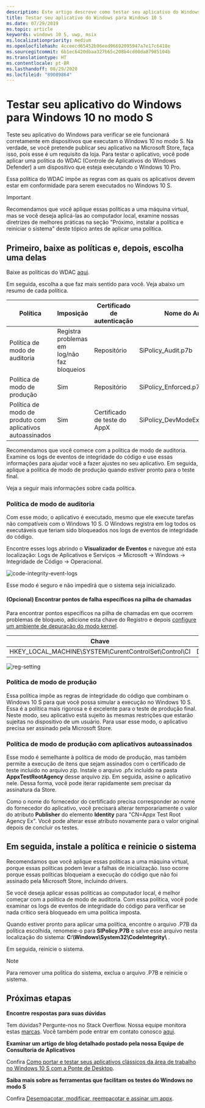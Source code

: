 ```yaml
---
description: Este artigo descreve como testar seu aplicativo do Windows para verificar se ele funcionará corretamente em dispositivos que executam o Windows 10 no modo S.
title: Testar seu aplicativo do Windows para Windows 10 S
ms.date: 07/29/2019
ms.topic: article
keywords: windows 10 S, uwp, msix
ms.localizationpriority: medium
ms.openlocfilehash: 4cceecd65452b96eed96692095947a7e17c6418e
ms.sourcegitcommit: 6b1ec6420dbaa327b65c208b4cd00da87985104b
ms.translationtype: HT
ms.contentlocale: pt-BR
ms.lasthandoff: 08/29/2020
ms.locfileid: "89089864"
---
```

# <a name="test-your-windows-app-for-windows-10-in-s-mode"></a>Testar seu aplicativo do Windows para Windows 10 no modo S

Teste seu aplicativo do Windows para verificar se ele funcionará corretamente em dispositivos que executam o Windows 10 no modo S. Na verdade, se você pretende publicar seu aplicativo na Microsoft Store, faça isso, pois esse é um requisito da loja. Para testar o aplicativo, você pode aplicar uma política do WDAC (Controle de Aplicativos do Windows Defender) a um dispositivo que esteja executando o Windows 10 Pro.

Essa política do WDAC impõe as regras com as quais os aplicativos devem estar em conformidade para serem executados no Windows 10 S.

> [!IMPORTANT]
>Recomendamos que você aplique essas políticas a uma máquina virtual, mas se você deseja aplicá-las ao computador local, examine nossas diretrizes de melhores práticas na seção "Próximo, instalar a política e reiniciar o sistema" deste tópico antes de aplicar uma política.

<a id="choose-policy"></a>

## <a name="first-download-the-policies-and-then-choose-one"></a>Primeiro, baixe as políticas e, depois, escolha uma delas

Baixe as políticas do WDAC [aqui](https://go.microsoft.com/fwlink/?linkid=849018).

Em seguida, escolha a que faz mais sentido para você. Veja abaixo um resumo de cada política.

|Política |Imposição |Certificado de autenticação |Nome do Arquivo |
|--|--|--|--|
|Política de modo de auditoria |Registra problemas em log/não faz bloqueios |Repositório |SiPolicy_Audit.p7b |
|Política de modo de produção |Sim |Repositório |SiPolicy_Enforced.p7b |
|Política de modo de produto com aplicativos autoassinados |Sim |Certificado de teste do AppX  |SiPolicy_DevModeEx_Enforced.p7b |

Recomendamos que você comece com a política de modo de auditoria. Examine os logs de eventos de integridade do código e use essas informações para ajudar você a fazer ajustes no seu aplicativo. Em seguida, aplique a política de modo de produção quando estiver pronto para o teste final.

Veja a seguir mais informações sobre cada política.

### <a name="audit-mode-policy"></a>Política de modo de auditoria
Com esse modo, o aplicativo é executado, mesmo que ele execute tarefas não compatíveis com o Windows 10 S. O Windows registra em log todos os executáveis que teriam sido bloqueados nos logs de eventos de integridade do código.

Encontre esses logs abrindo o **Visualizador de Eventos** e navegue até esta localização: Logs de Aplicativos e Serviços -> Microsoft -> Windows -> Integridade de Código -> Operacional.

![code-integrity-event-logs](images/code-integrity-logs.png)

Esse modo é seguro e não impedirá que o sistema seja inicializado.

#### <a name="optional-find-specific-failure-points-in-the-call-stack"></a>(Opcional) Encontrar pontos de falha específicos na pilha de chamadas
Para encontrar pontos específicos na pilha de chamadas em que ocorrem problemas de bloqueio, adicione esta chave do Registro e depois [configure um ambiente de depuração do modo kernel](/windows-hardware/drivers/debugger/getting-started-with-windbg--kernel-mode-#span-idsetupakernel-modedebuggingspanspan-idsetupakernel-modedebuggingspanspan-idsetupakernel-modedebuggingspanset-up-a-kernel-mode-debugging).

|Chave|Nome|Tipo|Valor|
|--|---|--|--|
|HKEY_LOCAL_MACHINE\SYSTEM\CurentControlSet\Control\CI| DebugFlags |REG_DWORD | 1 |


![reg-setting](images/ci-debug-setting.png)

### <a name="production-mode-policy"></a>Política de modo de produção
Essa política impõe as regras de integridade do código que combinam o Windows 10 S para que você possa simular a execução no Windows 10 S. Essa é a política mais rigorosa e é excelente para o teste de produção final. Neste modo, seu aplicativo está sujeito às mesmas restrições que estarão sujeitas no dispositivo de um usuário. Para usar esse modo, o aplicativo precisa ser assinado pela Microsoft Store.

### <a name="production-mode-policy-with-self-signed-apps"></a>Política de modo de produção com aplicativos autoassinados
Esse modo é semelhante à política de modo de produção, mas também permite a execução de itens que sejam assinados com o certificado de teste incluído no arquivo zip. Instale o arquivo .pfx incluído na pasta **AppxTestRootAgency** desse arquivo zip. Em seguida, assine o aplicativo nele. Dessa forma, você pode iterar rapidamente sem precisar da assinatura da Store.

Como o nome do fornecedor do certificado precisa corresponder ao nome do fornecedor do aplicativo, você precisará alterar temporariamente o valor do atributo **Publisher** do elemento **Identity** para "CN=Appx Test Root Agency Ex". Você pode alterar esse atributo novamente para o valor original depois de concluir os testes.

## <a name="next-install-the-policy-and-restart-your-system"></a>Em seguida, instale a política e reinicie o sistema

Recomendamos que você aplique essas políticas a uma máquina virtual, porque essas políticas podem levar a falhas de inicialização. Isso ocorre porque essas políticas bloqueiam a execução do código que não foi assinado pela Microsoft Store, incluindo drivers.

Se você deseja aplicar essas políticas ao computador local, é melhor começar com a política de modo de auditoria. Com essa política, você pode examinar os logs de eventos de integridade do código para verificar se nada crítico será bloqueado em uma política imposta.

Quando estiver pronto para aplicar uma política, encontre o arquivo .P7B da política escolhida, renomeie-o para **SIPolicy.P7B** e salve esse arquivo nesta localização do sistema: **C:\Windows\System32\CodeIntegrity\\** .

Em seguida, reinicie o sistema.

>[!NOTE]
>Para remover uma política do sistema, exclua o arquivo .P7B e reinicie o sistema.

## <a name="next-steps"></a>Próximas etapas

**Encontre respostas para suas dúvidas**

Tem dúvidas? Pergunte-nos no Stack Overflow. Nossa equipe monitora estas [marcas](https://stackoverflow.com/questions/tagged/project-centennial+or+desktop-bridge). Você também pode entrar em contato conosco [aqui](https://social.msdn.microsoft.com/Forums/en-US/home?filter=alltypes&sort=relevancedesc&searchTerm=%5BDesktop%20Converter%5D).

**Examinar um artigo de blog detalhado postado pela nossa Equipe de Consultoria de Aplicativos**

Confira [Como portar e testar seus aplicativos clássicos da área de trabalho no Windows 10 S com a Ponte de Desktop](/archive/blogs/appconsult/porting-and-testing-your-classic-desktop-applications-on-windows-10-s-with-the-desktop-bridge).

**Saiba mais sobre as ferramentas que facilitam os testes do Windows no modo S**

Confira [Desempacotar, modificar, reempacotar e assinar um appx](/archive/blogs/appconsult/unpack-modify-repack-sign-appx).